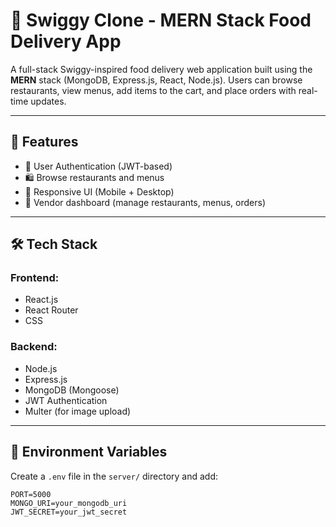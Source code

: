 # 🍔 Swiggy Clone - MERN Stack Food Delivery App

A full-stack Swiggy-inspired food delivery web application built using the **MERN** stack (MongoDB, Express.js, React, Node.js). Users can browse restaurants, view menus, add items to the cart, and place orders with real-time updates.

---


## 🚀 Features

- 🔐 User Authentication (JWT-based)
- 🛍️ Browse restaurants and menus
- 📱 Responsive UI (Mobile + Desktop)
- 🔧 Vendor dashboard (manage restaurants, menus, orders)

---

## 🛠️ Tech Stack

### Frontend:
- React.js
- React Router
- CSS

### Backend:
- Node.js
- Express.js
- MongoDB (Mongoose)
- JWT Authentication
- Multer (for image upload)


---

## 🔐 Environment Variables

Create a `.env` file in the `server/` directory and add:

```env
PORT=5000
MONGO_URI=your_mongodb_uri
JWT_SECRET=your_jwt_secret

